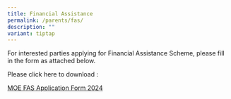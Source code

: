 ```yaml
---
title: Financial Assistance
permalink: /parents/fas/
description: ""
variant: tiptap
---
```

<p>For interested parties applying for Financial Assistance Scheme, please
fill in the form as attached below.</p>
<p>Please click here to download :</p>
<p><a href="/files/MOE_FAS_Application_Form_2025.pdf" rel="noopener nofollow" target="_blank">MOE FAS Application Form 2024</a>
</p>